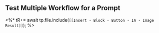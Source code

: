 ## Test Multiple Workflow for a Prompt

<%*
tR+= await tp.file.include(`[[Insert - Block - Button - IA - Image Result]]`);
%>
